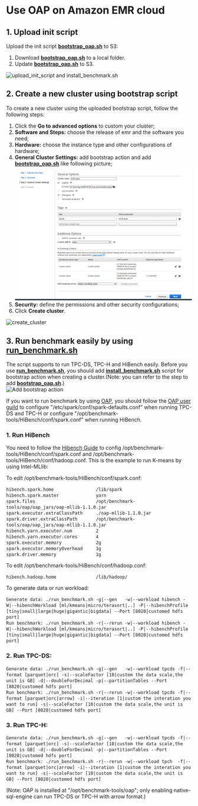 # Use OAP on Amazon EMR cloud

## 1. Upload init script 

Upload the init script **[bootstrap_oap.sh](./bootstrap_oap.sh)** to S3:
    
1. Download **[bootstrap_oap.sh](./bootstrap_oap.sh)** to a local folder.
2. Update **[bootstrap_oap.sh](./bootstrap_oap.sh)** to S3.

![upload_init_script and install_benchmark.sh](./imgs/upload_scripts_to_S3.PNG)


## 2. Create a new cluster using bootstrap script
To create a new cluster using the uploaded bootstrap script, follow the following steps:

1. Click the  **Go to advanced options** to custom your cluster;
2. **Software and Steps:** choose the release of emr and the software you need;
3. **Hardware:** choose the instance type and other configurations of hardware;
4. **General Cluster Settings:** add bootstrap action and add **[bootstrap_oap.sh](./bootstrap_oap.sh)** like following picture;
![Add bootstrap action](./imgs/add-bootstrap-oap.PNG)
5. **Security:** define the permissions and other security configurations;
6. Click **Create cluster**. 

![create_cluster](./imgs/create-oap-cluster.png)

## 3. Run benchmark easily by using **[run_benchmark.sh](./benchmark/run_benchmark.sh)**

The script supports to run TPC-DS, TPC-H and HiBench easily. Before you use **[run_benchmark.sh](./benchmark/run_benchmark.sh)**, you should add **[install_benchmark.sh](./benchmark/install_benchmark.sh)** script for bootstrap action when creating a cluster.(Note: you can refer to the step to add **[bootstrap_oap.sh](./bootstrap_oap.sh)**.)  
![Add bootstrap action](./imgs/add-scripts-to-bootstrap-action.PNG)

If you want to run benchmark by using [OAP](https://github.com/Intel-bigdata/OAP), you should follow the [OAP user guild](https://github.com/Intel-bigdata/OAP/blob/master/docs/OAP-Installation-Guide.md) to configure "/etc/spark/conf/spark-defaults.conf" when running TPC-DS and TPC-H or configure "/opt/benchmark-tools/HiBench/conf/spark.conf" when running HiBench.  

### 1. Run HiBench
You need to follow the [Hibench Guide](https://github.com/Intel-bigdata/HiBench) to config /opt/benchmark-tools/HiBench/conf/spark.conf and /opt/benchmark-tools/HiBench/conf/hadoop.conf. This is the example to run K-means by using Intel-MLlib:

To edit /opt/benchmark-tools/HiBench/conf/spark.conf:
```
hibench.spark.home                /lib/spark
hibench.spark.master              yarn
spark.files                       /opt/benchmark-tools/oap/oap_jars/oap-mllib-1.1.0.jar
spark.executor.extraClassPath     ./oap-mllib-1.1.0.jar
spark.driver.extraClassPath       /opt/benchmark-tools/oap/oap_jars/oap-mllib-1.1.0.jar
hibench.yarn.executor.num         2
hibench.yarn.executor.cores       4
spark.executor.memory             2g
spark.executor.memoryOverhead     1g
spark.driver.memory               1g
```
To edit /opt/benchmark-tools/HiBench/conf/hadoop.conf:
```
hibench.hadoop.home               /lib/hadoop/
```
To generate data or run workload:
```  
Generate data: ./run_benchmark.sh -g|--gen   -w|--workload hibench -W|--hibenchWorkload [ml/kmeans|micro/terasort|..] -P|--hibenchProfile [tiny|small|large|huge|gigantic|bigdata] --Port [8020|customed hdfs port]  
Run benchmark: ./run_benchmark.sh -r|--rerun -w|--workload hibench -W|--hibenchWorkload [ml/kmeans|micro/terasort|..] -P|--hibenchProfile [tiny|small|large|huge|gigantic|bigdata] --Port [8020|customed hdfs port]
```

### 2. Run TPC-DS:  
```
Generate data: ./run_benchmark.sh -g|--gen   -w|--workload tpcds -f|--format [parquet|orc] -s|--scaleFactor [10|custom the data scale,the unit is GB] -d|--doubleForDecimal -p|--partitionTables --Port [8020|customed hdfs port]   
Run benchmark: ./run_benchmark.sh -r|--rerun -w|--workload tpcds -f|--format [parquet|orc|arrow] -i|--iteration [1|custom the interation you want to run] -s|--scaleFactor [10|custom the data scale,the unit is GB] --Port [8020|customed hdfs port]   
```

### 3. Run TPC-H:  
```
Generate data: ./run_benchmark.sh -g|--gen   -w|--workload tpcds -f|--format [parquet|orc] -s|--scaleFactor [10|custom the data scale,the unit is GB] -d|--doubleForDecimal -p|--partitionTables --Port [8020|customed hdfs port]  
Run benchmark: ./run_benchmark.sh -r|--rerun -w|--workload tpch  -f|--format [parquet|orc|arrow] -i|--iteration [1|custom the interation you want to run] -s|--scaleFactor [10|custom the data scale,the unit is GB] --Port [8020|customed hdfs port] 
``` 
(Note: OAP is installed at "/opt/benchmark-tools/oap"; only enabling native-sql-engine can run TPC-DS or TPC-H with arrow format.)